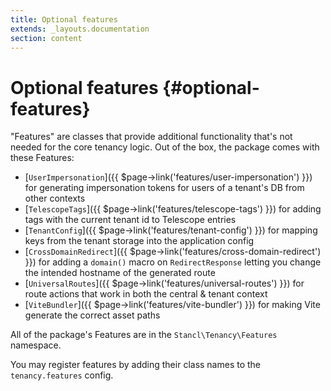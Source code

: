 ```yaml
---
title: Optional features
extends: _layouts.documentation
section: content
---
```


# Optional features {#optional-features}

"Features" are classes that provide additional functionality that's not needed for the core tenancy logic. Out of the box, the package comes with these Features:

- [`UserImpersonation`]({{ $page->link('features/user-impersonation') }}) for generating impersonation tokens for users of a tenant's DB from other contexts
- [`TelescopeTags`]({{ $page->link('features/telescope-tags') }}) for adding tags with the current tenant id to Telescope entries
- [`TenantConfig`]({{ $page->link('features/tenant-config') }}) for mapping keys from the tenant storage into the application config
- [`CrossDomainRedirect`]({{ $page->link('features/cross-domain-redirect') }}) for adding a `domain()` macro on `RedirectResponse` letting you change the intended hostname of the generated route
- [`UniversalRoutes`]({{ $page->link('features/universal-routes') }}) for route actions that work in both the central & tenant context
- [`ViteBundler`]({{ $page->link('features/vite-bundler') }}) for making Vite generate the correct asset paths

All of the package's Features are in the `Stancl\Tenancy\Features` namespace.

You may register features by adding their class names to the `tenancy.features` config.
